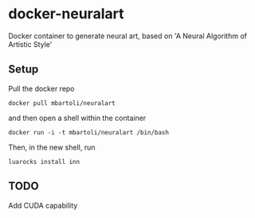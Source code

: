 # docker-neuralart
Docker container to generate neural art, based on 'A Neural Algorithm of Artistic Style'

## Setup
Pull the docker repo
```
docker pull mbartoli/neuralart
```
and then open a shell within the container 
```
docker run -i -t mbartoli/neuralart /bin/bash
```
Then, in the new shell, run
```
luarocks install inn
```


## TODO
Add CUDA capability  
